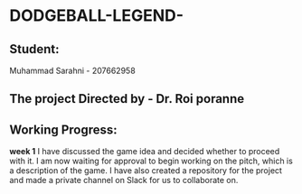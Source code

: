 # DODGEBALL-LEGEND-

## Student:
Muhammad Sarahni - 207662958

## The project Directed by - **Dr. Roi poranne**
## Working Progress:
**week 1**
I have discussed the game idea and decided whether to proceed with it. I am now waiting for approval to begin working on the pitch, which is a description of the game. I have also created a repository for the project and made a private channel on Slack for us to collaborate on.
